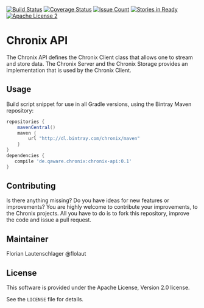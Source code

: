 [![Build Status](https://travis-ci.org/ChronixDB/chronix.api.svg)](https://travis-ci.org/ChronixDB/chronix.api)
[![Coverage Status](https://coveralls.io/repos/ChronixDB/chronix.api/badge.svg?branch=master&service=github)](https://coveralls.io/github/ChronixDB/chronix.api?branch=master)
[![Issue Count](https://codeclimate.com/github/ChronixDB/chronix.api/badges/issue_count.svg)](https://codeclimate.com/github/ChronixDB/chronix.api)
[![Stories in Ready](https://badge.waffle.io/ChronixDB/chronix.api.png?label=ready&title=Ready)](https://waffle.io/ChronixDB/chronix.api)
[![Apache License 2](http://img.shields.io/badge/license-ASF2-blue.svg)](https://github.com/ChronixDB/chronix.api/blob/master/LICENSE)

# Chronix API
The Chronix API defines the Chronix Client class that allows one to stream and store data. 
The Chronix Server and the Chronix Storage provides an implementation that is used by the Chronix Client. 

## Usage
Build script snippet for use in all Gradle versions, using the Bintray Maven repository:

```groovy
repositories {
    mavenCentral()
    maven { 
        url "http://dl.bintray.com/chronix/maven" 
    }
}
dependencies {
   compile 'de.qaware.chronix:chronix-api:0.1'
}
```

## Contributing

Is there anything missing? Do you have ideas for new features or improvements? You are highly welcome to contribute
your improvements, to the Chronix projects. All you have to do is to fork this repository,
improve the code and issue a pull request.

## Maintainer

Florian Lautenschlager @flolaut

## License

This software is provided under the Apache License, Version 2.0 license.

See the `LICENSE` file for details.
